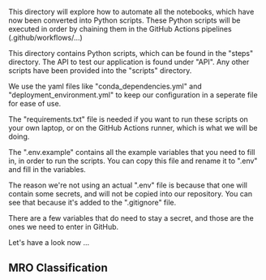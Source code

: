 This directory will explore how to automate all the notebooks, which have now been converted into Python scripts. These Python scripts will be executed in order by chaining them in the GitHub Actions pipelines (.github/workflows/...)


This directory contains Python scripts, which can be found in the "steps" directory. The API to test our application is found under "API".
Any other scripts have been provided into the "scripts" directory.

We use the yaml files like "conda_dependencies.yml" and "deployment_environment.yml" to keep our configuration in a seperate file for ease of use.

The "requirements.txt" file is needed if you want to run these scripts on your own laptop, or on the GitHub Actions runner, which is what we will be doing.

The ".env.example" contains all the example variables that you need to fill in, in order to run the scripts. You can copy this file and rename it to ".env" and fill in the variables.

The reason we're not using an actual ".env" file is because that one will contain some secrets, and will not be copied into our repository. You can see that because it's added to the ".gitignore" file.

There are a few variables that do need to stay a secret, and those are the ones we need to enter in GitHub.

Let's have a look now ...

## MRO Classification
